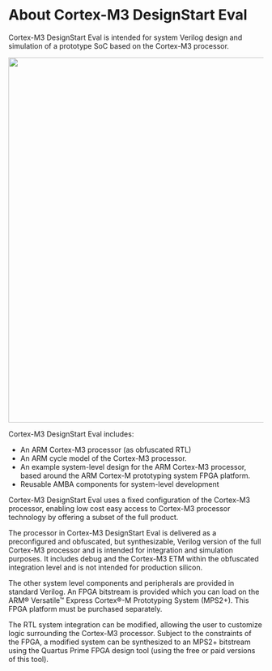 # About Cortex-M3 DesignStart Eval

Cortex-M3 DesignStart Eval is intended for system Verilog design and simulation of a prototype SoC based on the Cortex-M3 processor.
<p align="center">
  <img width="720" height="720" src="https://user-images.githubusercontent.com/58098260/234245403-c78431fe-dd40-488d-88a5-0fa38be8b4b6.png">
</p>

Cortex-M3 DesignStart Eval includes:
* An ARM Cortex-M3 processor (as obfuscated RTL)
* An ARM cycle model of the Cortex-M3 processor.
* An example system-level design for the ARM Cortex-M3 processor, based around the ARM Cortex-M prototyping system FPGA platform.
* Reusable AMBA components for system-level development

Cortex-M3 DesignStart Eval uses a fixed configuration of the Cortex-M3 processor, enabling low cost easy access
to Cortex-M3 processor technology by offering a subset of the full product.

The processor in Cortex-M3 DesignStart Eval is delivered as a preconfigured and obfuscated, but synthesizable,
Verilog version of the full Cortex-M3 processor and is intended for integration and simulation purposes. It includes
debug and the Cortex-M3 ETM within the obfuscated integration level and is not intended for production silicon.

The other system level components and peripherals are provided in standard Verilog.
An FPGA bitstream is provided which you can load on the ARM® Versatile™ Express Cortex®-M Prototyping
System (MPS2+). This FPGA platform must be purchased separately.

The RTL system integration can be modified, allowing the user to customize logic surrounding the Cortex-M3
processor. Subject to the constraints of the FPGA, a modified system can be synthesized to an MPS2+ bitstream
using the Quartus Prime FPGA design tool (using the free or paid versions of this tool).
